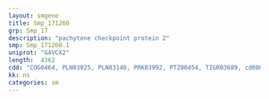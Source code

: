 ```yaml
---
layout: smgene
title: Smp_171260
grp: Smp_17
description: "pachytene checkpoint protein 2"
smp: Smp_171260.1
uniprot: "G4VCX2"
length:  4362
cdd: "COG0464, PLN03025, PLN03140, PRK03992, PTZ00454, TIGR03689, cd00009, cl10886, cl21455, pfam00004, pfam10193, pfam13521, smart00382"
kk: ns
categories: sm
---
```

